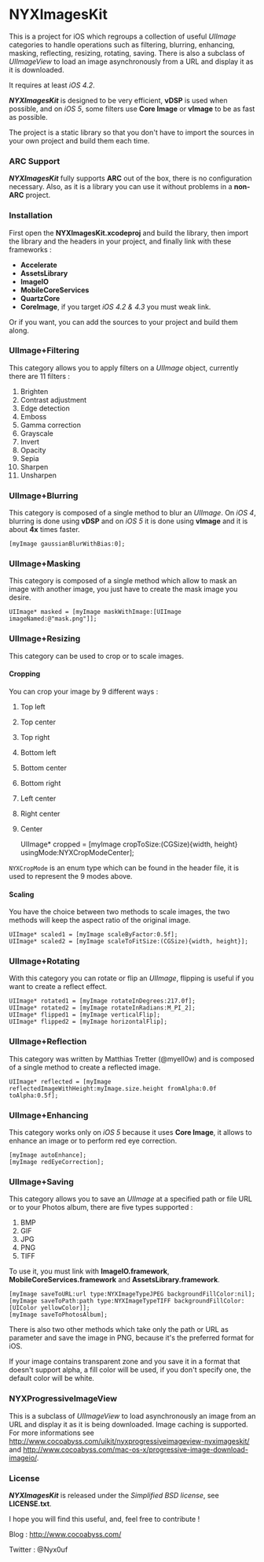 # NYXImagesKit #

This is a project for iOS which regroups a collection of useful *UIImage* categories to handle operations such as filtering, blurring, enhancing, masking, reflecting, resizing, rotating, saving. There is also a subclass of *UIImageView* to load an image asynchronously from a URL and display it as it is downloaded.

It requires at least *iOS 4.2*.

***NYXImagesKit*** is designed to be very efficient, **vDSP** is used when possible, and on *iOS 5*, some filters use **Core Image** or **vImage** to be as fast as possible.

The project is a static library so that you don't have to import the sources in your own project and build them each time.


### ARC Support ###

***NYXImagesKit*** fully supports **ARC** out of the box, there is no configuration necessary. Also, as it is a library you can use it without problems in a **non-ARC** project.


### Installation ###

First open the **NYXImagesKit.xcodeproj** and build the library, then import the library and the headers in your project, and finally link with these frameworks :

- **Accelerate**
- **AssetsLibrary**
- **ImageIO**
- **MobileCoreServices**
- **QuartzCore**
- **CoreImage**, if you target *iOS 4.2 & 4.3* you must weak link.

Or if you want, you can add the sources to your project and build them along.

### UIImage+Filtering ###

This category allows you to apply filters on a *UIImage* object, currently there are 11 filters :

1. Brighten
2. Contrast adjustment
3. Edge detection
4. Emboss
5. Gamma correction
6. Grayscale
7. Invert
8. Opacity
9. Sepia
10. Sharpen
11. Unsharpen


### UIImage+Blurring ###

This category is composed of a single method to blur an *UIImage*. On *iOS 4*, blurring is done using **vDSP** and on *iOS 5* it is done using **vImage** and it is about **4x** times faster.

	[myImage gaussianBlurWithBias:0];


### UIImage+Masking ###

This category is composed of a single method which allow to mask an image with another image, you just have to create the mask image you desire.

	UIImage* masked = [myImage maskWithImage:[UIImage imageNamed:@"mask.png"]];


### UIImage+Resizing ###

This category can be used to crop or to scale images.


#### Cropping ####

You can crop your image by 9 different ways :

1. Top left
2. Top center
3. Top right
4. Bottom left
5. Bottom center
6. Bottom right
7. Left center
8. Right center
9. Center


	UIImage* cropped = [myImage cropToSize:(CGSize){width, height} usingMode:NYXCropModeCenter];

<code>NYXCropMode</code> is an enum type which can be found in the header file, it is used to represent the 9 modes above.


#### Scaling ####

You have the choice between two methods to scale images, the two methods will keep the aspect ratio of the original image.

	UIImage* scaled1 = [myImage scaleByFactor:0.5f];
	UIImage* scaled2 = [myImage scaleToFitSize:(CGSize){width, height}];


### UIImage+Rotating ###

With this category you can rotate or flip an *UIImage*, flipping is useful if you want to create a reflect effect.

	UIImage* rotated1 = [myImage rotateInDegrees:217.0f];
	UIImage* rotated2 = [myImage rotateInRadians:M_PI_2];
	UIImage* flipped1 = [myImage verticalFlip];
	UIImage* flipped2 = [myImage horizontalFlip];


### UIImage+Reflection ###

This category was written by Matthias Tretter (@myell0w) and is composed of a single method to create a reflected image.

	UIImage* reflected = [myImage reflectedImageWithHeight:myImage.size.height fromAlpha:0.0f toAlpha:0.5f];


### UIImage+Enhancing ###

This category works only on *iOS 5* because it uses **Core Image**, it allows to enhance an image or to perform red eye correction.

	[myImage autoEnhance];
	[myImage redEyeCorrection];


### UIImage+Saving ###

This category allows you to save an *UIImage* at a specified path or file URL or to your Photos album, there are five types supported :

1. BMP
2. GIF
3. JPG
4. PNG
5. TIFF

To use it, you must link with **ImageIO.framework**, **MobileCoreServices.framework** and **AssetsLibrary.framework**.

	[myImage saveToURL:url type:NYXImageTypeJPEG backgroundFillColor:nil];
	[myImage saveToPath:path type:NYXImageTypeTIFF backgroundFillColor:[UIColor yellowColor]];
	[myImage saveToPhotosAlbum];

There is also two other methods which take only the path or URL as parameter and save the image in PNG, because it's the preferred format for iOS.

If your image contains transparent zone and you save it in a format that doesn't support alpha, a fill color will be used, if you don't specify one, the default color will be white.


### NYXProgressiveImageView ###

This is a subclass of *UIImageView* to load asynchronously an image from an URL and display it as it is being downloaded. Image caching is supported.
For more informations see <http://www.cocoabyss.com/uikit/nyxprogressiveimageview-nyximageskit/> and <http://www.cocoabyss.com/mac-os-x/progressive-image-download-imageio/>.


### License ###

***NYXImagesKit*** is released under the *Simplified BSD license*, see **LICENSE.txt**.

I hope you will find this useful, and, feel free to contribute !

Blog : <http://www.cocoabyss.com/>

Twitter : @Nyx0uf

